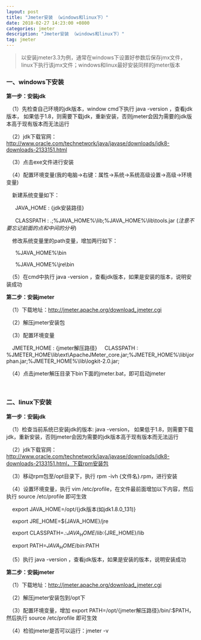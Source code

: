 ```yaml
---
layout: post
title: "Jmeter安装 （windows和linux下）"
date: 2018-02-27 14:23:00 +0800
categories: jmeter
description: "Jmeter安装 （windows和linux下）"
tag: jmeter
---
```


> 以安装jmeter3.3为例，通常在windows下设置好参数后保存jmx文件，linux下执行该jmx文件；windows和linux最好安装同样的jmeter版本

### 一、windows下安装

**第一步：安装jdk**

&nbsp;&nbsp;（1）先检查自己环境的jdk版本，window cmd下执行 java -version ，查看jdk版本， 如果低于1.8，则需要下载jdk，重新安装，否则jmeter会因为需要的jdk版本高于现有版本而无法运行

&nbsp;&nbsp;（2）jdk下载官网：
http://www.oracle.com/technetwork/java/javase/downloads/jdk8-downloads-2133151.html

&nbsp;&nbsp;（3）点击exe文件进行安装

&nbsp;&nbsp;（4）配置环境变量(我的电脑->右键：属性->系统->系统高级设置->高级->环境变量)

&nbsp;&nbsp;&nbsp;&nbsp;新建系统变量如下：

&nbsp;&nbsp;&nbsp;&nbsp;&nbsp;&nbsp;JAVA_HOME : {jdk安装路径}

&nbsp;&nbsp;&nbsp;&nbsp;&nbsp;&nbsp;CLASSPATH : .;%JAVA_HOME%\lib;%JAVA_HOME%\lib\tools.jar (*注意不要忘记前面的点和中间的分号*)

&nbsp;&nbsp;&nbsp;&nbsp;修改系统变量里的path变量，增加两行如下：

&nbsp;&nbsp;&nbsp;&nbsp;&nbsp;&nbsp;%JAVA_HOME%\bin

&nbsp;&nbsp;&nbsp;&nbsp;&nbsp;&nbsp;%JAVA_HOME%\jre\bin

&nbsp;&nbsp;（5）在cmd中执行 java -version ，查看jdk版本，如果是安装的版本，说明安装成功


**第二步：安装jmeter**

&nbsp;&nbsp;（1）下载地址：http://jmeter.apache.org/download_jmeter.cgi

&nbsp;&nbsp;（2）解压jmeter安装包

&nbsp;&nbsp;（3）配置环境变量

&nbsp;&nbsp;&nbsp;&nbsp;JMETER_HOME : {jmeter解压路径}
&nbsp;&nbsp;&nbsp;&nbsp;CLASSPATH : %JMETER_HOME\lib\ext\ApacheJMeter_core.jar;%JMETER_HOME%\lib\jorphan.jar;%JMETER_HOME%\lib\logkit-2.0.jar;

&nbsp;&nbsp;（4）点击jmeter解压目录下bin下面的jmeter.bat，即可启动jmeter

<br>

### 二、linux下安装

**第一步：安装jdk**

&nbsp;&nbsp;（1）检查当前系统已安装jdk的版本: java -version， 如果低于1.8，则需要下载jdk，重新安装，否则jmeter会因为需要的jdk版本高于现有版本而无法运行

&nbsp;&nbsp;（2）jdk下载官网：
http://www.oracle.com/technetwork/java/javase/downloads/jdk8-downloads-2133151.html，下载rpm安装包

&nbsp;&nbsp;（3）移动rpm包至/opt目录下，执行 rpm -ivh {文件名}.rpm，进行安装

&nbsp;&nbsp;（4）设置环境变量，执行 vim /etc/profile，在文件最前面增加以下内容，然后执行 source /etc/profile 即可生效

&nbsp;&nbsp;&nbsp;&nbsp;export JAVA_HOME=/opt/{jdk版本(如jdk1.8.0_131)}

&nbsp;&nbsp;&nbsp;&nbsp;export JRE_HOME=${JAVA_HOME}/jre   

&nbsp;&nbsp;&nbsp;&nbsp;export CLASSPATH=.:${JAVA_HOME}/lib:${JRE_HOME}/lib   

&nbsp;&nbsp;&nbsp;&nbsp;export PATH=${JAVA_HOME}/bin:$PATH   

&nbsp;&nbsp;（5）执行 java -version ，查看jdk版本，如果是安装的版本，说明安装成功


**第二步：安装jmeter**

&nbsp;&nbsp;（1）下载地址：http://jmeter.apache.org/download_jmeter.cgi

&nbsp;&nbsp;（2）解压jmeter安装包到/opt下

&nbsp;&nbsp;（3）配置环境变量，增加 export PATH=/opt/{jmeter解压路径}/bin/:$PATH，然后执行 source /etc/profile 即可生效

&nbsp;&nbsp;（4）检验jmeter是否可以运行：jmeter -v